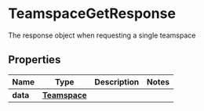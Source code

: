 

# TeamspaceGetResponse

The response object when requesting a single teamspace

## Properties

| Name | Type | Description | Notes |
|------------ | ------------- | ------------- | -------------|
|**data** | [**Teamspace**](Teamspace.md) |  |  |



